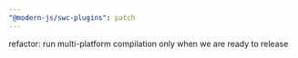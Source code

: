 ```yaml
---
"@modern-js/swc-plugins": patch
---
```


refactor: run multi-platform compilation only when we are ready to release
